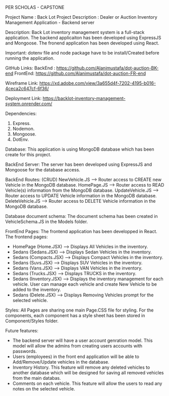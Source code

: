 
PER SCHOLAS - CAPSTONE

Project Name        : Back Lot
Project Description : Dealer or Auction Inventory Management Application - Backend server

Description: Back Lot inventory management system is a full-stack application. The backend applicaiton has been developed using ExpressJS and Mongoose. The fronend application has been developed using React. 

Important: dotenv file and node package have to be install/Created before running the application.

GitHub Links:
BackEnd : https://github.com/Alanimustafa/dot-auction-BK-end
FrontEnd: https://github.com/Alanimustafa/dot-auction-FR-end

Wireframe Link: 
https://xd.adobe.com/view/3a655d4f-7202-4195-b016-4ceca2c647cf-6f36/

Deployment Link:
https://backlot-inventory-management-system.onrender.com/


Dependencies:
1. Express.
2. Nodemon.
3. Mongoose.
4. DotEnv.

Database: This application is using MongoDB database which has been create for this project. 

BackEnd Server:
The server has been developed using ExpressJS and Mongoose for the database access.

BackEnd Routes: (CRUD)
NewVehicle.JS --> Router access to CREATE new Vehicle in the MongoDB database.
HomePage.JS --> Router access to READ Vehicle(s) information from the MongoDB database.
UpdateVehicle.JS --> Router access to UPDATE Vehicle information in the MongoDB database.
DeleteVehicle.JS --> Router access to DELETE Vehicle information in the MongoDB database.

Database document schema:
The document schema has been created in VehicleSchema.JS in the Models folder.


FrontEnd Pages:
The frontend application has been developped in React. The frontend pages:
- HomePage (Home.JSX) --> Displays All Vehicles in the inventory.
- Sedans (Sedans.JSX) --> Displays Sedan Vehicles in the inventory.
- Sedans (Compacts.JSX) --> Displays Compact Vehicles in the inventory.
- Sedans (Suvs.JSX) --> Displays SUV Vehicles in the inventory.
- Sedans (Vans.JSX) --> Displays VAN Vehicles in the inventory.
- Sedans (Trucks.JSX) --> Displays TRUCKS in the inventory.
- Sedans (Inventory.JSX) --> Displays the inventory management for each vehicle. User can manage each vehicle and create New Vehicle to be added to the inventory.
- Sedans (Delete.JSX) --> Displays Removing Vehicles prompt for the selected vehicle.

Styles:
All Pages are sharing one main Page.CSS file for styling. For the components, each component has a style sheet has been stored in Component/Styles folder.


Future features:
- The backend server will have a user account genration model. This model will allow the admins from creating users accounts with passwords.
- Users (employees) in the front end application will be able to Add/Remove/Update vehicles in the database.
- Inventory History. This feature will remove any deleted vehicles to another database which will be designed for saving all removed vehicles from the main databas.
- Comments on each vehicle. This feature will allow the users to read any notes on the selected vehicle.
